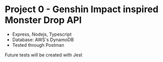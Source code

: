 # Project 0 - Genshin Impact inspired Monster Drop API
- Express, Nodejs, Typescript
- Database: AWS's DynamoDB
- Tested through Postman

Future tests will be created with Jest
